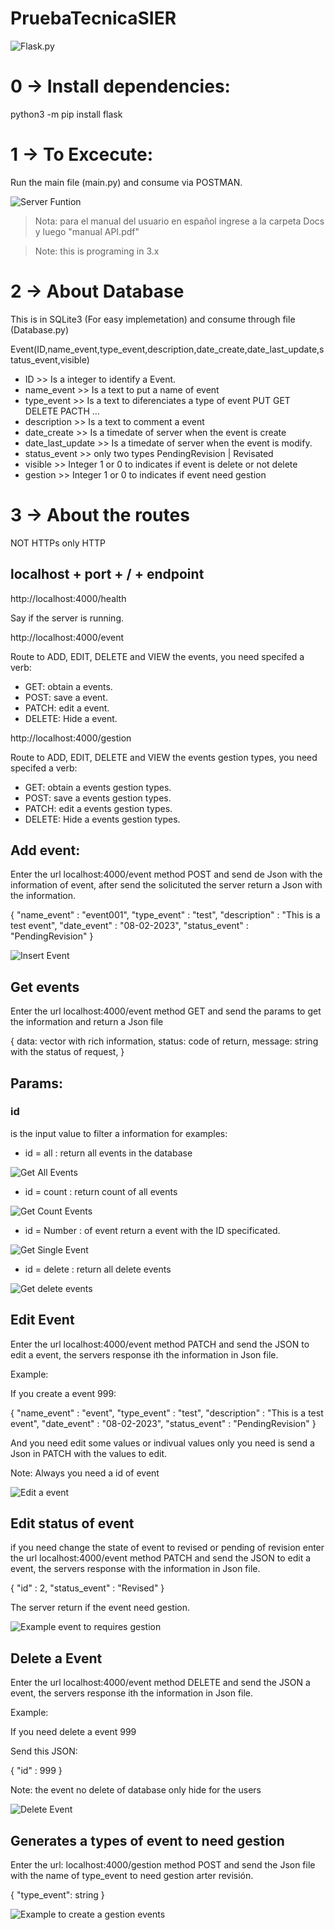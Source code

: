 # PruebaTecnicaSIER

![Flask.py](Docs/flask.JPG)


# 0 -> Install dependencies:

python3 -m pip install flask


# 1 -> To Excecute:

Run the main file (main.py) and consume via POSTMAN.

![Server Funtion](Docs/Funtion.png)

> Nota: para el manual del usuario en español ingrese a la carpeta Docs y luego "manual API.pdf"

> Note: this is programing in 3.x

# 2 -> About Database

This is in SQLite3 (For easy implemetation) and consume through file (Database.py)

Event(ID,name_event,type_event,description,date_create,date_last_update,status_event,visible)

- ID >> Is a integer to identify a Event.
- name_event >> Is a text to put a name of event
- type_event >> Is a text to diferenciates a type of event PUT GET DELETE PACTH ...
- description >> Is a text to comment a event
- date_create >> Is a timedate of server when the event is create
- date_last_update >> Is a timedate of server when the event is modify.
- status_event >> only two types PendingRevision | Revisated 
- visible >> Integer 1 or 0  to indicates if event is delete or not delete
- gestion >> Integer 1 or 0 to indicates if event need gestion


# 3 -> About the routes

NOT HTTPs only HTTP

## localhost + port + / + endpoint

http://localhost:4000/health

Say if the server is running.


http://localhost:4000/event

Route to ADD, EDIT, DELETE and VIEW the events, you need specifed a verb:

- GET: obtain a events.
- POST: save a event.
- PATCH: edit a event.
- DELETE: Hide a event.

http://localhost:4000/gestion 

Route to ADD, EDIT, DELETE and VIEW the events gestion types, you need specifed a verb:

- GET: obtain a events gestion types.
- POST: save a events gestion types.
- PATCH: edit a events gestion types.
- DELETE: Hide a events gestion types.


## Add event:

Enter the url localhost:4000/event method POST and send de Json with the information of event, after send the solicituted the server return a Json with the information. 


{
    "name_event" : "event001",
    "type_event" : "test",
    "description" : "This is a test event",
    "date_event" : "08-02-2023",
    "status_event" : "PendingRevision"
}

![Insert Event](Docs/insertEvent.png)


## Get events


Enter the url localhost:4000/event method GET and send the params to get the information
and return a Json file 

{
 data: vector with rich information,
 status: code of return,
 message: string with the status of request,
}


## Params:

### id

is the input value to filter a information for examples:

- id = all : return all events in the database

![Get All Events](Docs/getAllEvents.png)

- id = count : return count of all events

![Get Count Events](Docs/getCountEvetns.png)

- id = Number : of event return a event with the ID specificated.

![Get Single Event](Docs/getSingleEvent.png)

- id = delete : return all delete events

![Get delete events](Docs/getDeleteEvents.png)


## Edit Event

Enter the url localhost:4000/event method PATCH and send the JSON to edit a event, the servers response ith  the information in Json file.

Example:

If you create a event 999:

{
    "name_event" : "event",
    "type_event" : "test",
    "description" : "This is a test event",
    "date_event" : "08-02-2023",
    "status_event" : "PendingRevision"
}

And you need edit some values or indivual values only you need is send a Json in PATCH with the values to edit.

Note: Always you need a id of event

![Edit a event](Docs/editEvent.png)

## Edit status of event 

if you need change the state of event to revised or pending of revision enter the url localhost:4000/event method PATCH and send the JSON to edit a event, the servers response with  the information in Json file.

{
    "id" : 2,
    "status_event" : "Revised"
}


The server return if the event need gestion.

![Example event to requires gestion](Docs/event2RequiresGestion.png)



## Delete a Event

Enter the url localhost:4000/event method DELETE and send the JSON a event, the servers response ith  the information in Json file.

Example:

If you need delete a event 999

Send this JSON:

{
    "id" : 999
}

Note: the event no delete of database only hide for the users

![Delete Event](Docs/deleteEvent.png)

## Generates a types of event to need gestion

Enter the url: localhost:4000/gestion method POST and send the Json file
with the name of type_event to need gestion arter revisión.


{
    "type_event": string
}

![Example to create a gestion events](Docs/insertGestion.png)
